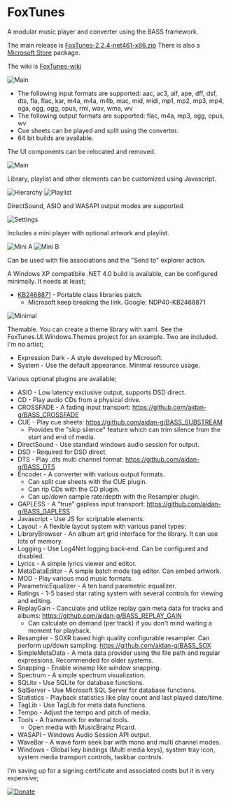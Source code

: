 # FoxTunes
A modular music player and converter using the BASS framework.

The main release is [FoxTunes-2.2.4-net461-x86.zip](https://github.com/aidan-g/FoxTunes/releases/download/2.2.4/FoxTunes-2.2.4-net461-x86.zip)
There is also a [Microsoft Store](https://www.microsoft.com/store/productId/9MWPJTXWTXLG) package.

The wiki is [FoxTunes-wiki](https://github.com/aidan-g/FoxTunes/wiki)

![Main](Media/Screenshots/Main.PNG)

* The following input formats are supported: aac, ac3, aif, ape, dff, dsf, dts, fla, flac, kar, m4a, m4a, m4b, mac, mid, midi, mp1, mp2, mp3, mp4, oga, ogg, ogg, opus, rmi, wav, wma, wv
* The following output formats are supported: flac, m4a, mp3, ogg, opus, wv
* Cue sheets can be played and split using the converter.
* 64 bit builds are available.

The UI components can be relocated and removed.

![Main](Media/Screenshots/Browser.PNG)

Library, playlist and other elements can be customized using Javascript.

![Hierarchy](Media/Screenshots/HierarchyBuilder.PNG)
![Playlist](Media/Screenshots/PlaylistBuilder.PNG)

DirectSound, ASIO and WASAPI output modes are supported.

![Settings](Media/Screenshots/Settings.PNG)

Includes a mini player with optional artwork and playlist.

![Mini A](Media/Screenshots/MiniPlayerA.PNG)
![Mini B](Media/Screenshots/MiniPlayerB.PNG)

Can be used with file associations and the "Send to" explorer action. 

A Windows XP compatibile .NET 4.0 build is available, can be configured minimally.
It needs at least;
* [KB2468871](https://www.microsoft.com/en-us/download/details.aspx?id=3556) - Portable class libraries patch.
  * Microsoft keep breaking the link. Google: NDP40-KB2468871

![Minimal](Media/Screenshots/Minimal.PNG)

Themable. You can create a theme library with xaml. See the FoxTunes.UI.Windows.Themes project for an example.
Two are included. I'm no artist;
* Expression Dark - A style developed by Microsoft. 
* System - Use the default appearance. Minimal resource usage.

Various optional plugins are available;

* ASIO - Low latency exclusive output, supports DSD direct.
* CD - Play audio CDs from a physical drive.
* CROSSFADE - A fading input transport: https://github.com/aidan-g/BASS_CROSSFADE
* CUE - Play cue sheets: https://github.com/aidan-g/BASS_SUBSTREAM
  * Provides the "skip silence" feature which can trim silence from the start and end of media.
* DirectSound - Use standard windows audio session for output.
* DSD - Required for DSD direct.
* DTS - Play .dts multi channel format: https://github.com/aidan-g/BASS_DTS
* Encoder - A converter with various output formats. 
  * Can split cue sheets with the CUE plugin.
  * Can rip CDs with the CD plugin.
  * Can up/down sample rate/depth with the Resampler plugin.
* GAPLESS - A "true" gapless input transport: https://github.com/aidan-g/BASS_GAPLESS
* Javascript - Use JS for scriptable elements.
* Layout - A flexible layout system with various panel types: 
* LibraryBrowser - An album art grid interface for the library. It can use lots of memory.
* Logging - Use Log4Net logging back-end. Can be configured and disabled.
* Lyrics - A simple lyrics viewer and editor.
* MetaDataEditor - A simple batch mode tag editor. Can embed artwork.
* MOD - Play various mod music formats.
* ParametricEqualizer - A ten band parametric equalizer.
* Ratings - 1-5 based star rating system with several controls for viewing and editing.
* ReplayGain - Canculate and utilize replay gain meta data for tracks and albums: https://github.com/aidan-g/BASS_REPLAY_GAIN
  * Can calculate on demand (per track) if you don't mind waiting a moment for playback.
* Resampler - SOXR based high quality configurable resampler. Can perform up/down sampling: https://github.com/aidan-g/BASS_SOX
* SimpleMetaData - A meta data provider using the file path and regular expressions. Recommended for older systems.
* Snapping - Enable winamp like window snapping.
* Spectrum - A simple spectrum visualization.
* SQLite - Use SQLite for database functions.
* SqlServer - Use Microsoft SQL Server for database functions.
* Statistics - Playback statistics like play count and last played date/time.
* TagLib - Use TagLib for meta data functions.
* Tempo - Adjust the tempo and pitch of media.
* Tools - A framework for external tools.
  * Open media with MusicBrainz Picard.
* WASAPI - Windows Audio Session API output.
* WaveBar - A wave form seek bar with mono and multi channel modes.
* Windows - Global key bindings (Multi media keys), system tray icon, system media transport controls, taskbar controls.

I'm saving up for a signing certificate and associated costs but it is very expensive;

[![Donate](https://img.shields.io/badge/Donate-PayPal-green.svg)](https://www.paypal.com/cgi-bin/webscr?cmd=_donations&business=BW5JUK6ZUQK7S&currency_code=GBP&source=url)
